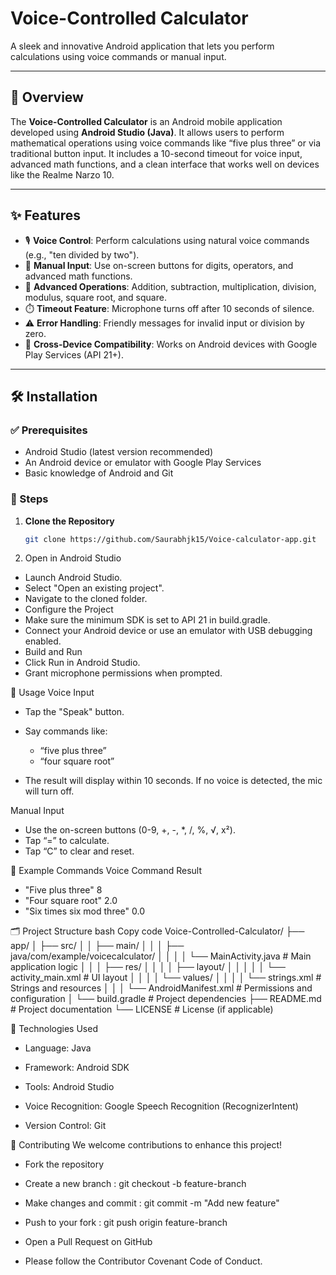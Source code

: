 # Voice-Controlled Calculator

A sleek and innovative Android application that lets you perform calculations using voice commands or manual input.

---

## 📱 Overview

The **Voice-Controlled Calculator** is an Android mobile application developed using **Android Studio (Java)**. It allows users to perform mathematical operations using voice commands like “five plus three” or via traditional button input. It includes a 10-second timeout for voice input, advanced math functions, and a clean interface that works well on devices like the Realme Narzo 10.

---

## ✨ Features

- 🎙️ **Voice Control**: Perform calculations using natural voice commands (e.g., "ten divided by two").
- 🔢 **Manual Input**: Use on-screen buttons for digits, operators, and advanced math functions.
- 🧮 **Advanced Operations**: Addition, subtraction, multiplication, division, modulus, square root, and square.
- ⏱️ **Timeout Feature**: Microphone turns off after 10 seconds of silence.
- ⚠️ **Error Handling**: Friendly messages for invalid input or division by zero.
- 📱 **Cross-Device Compatibility**: Works on Android devices with Google Play Services (API 21+).

---

## 🛠 Installation

### ✅ Prerequisites
- Android Studio (latest version recommended)
- An Android device or emulator with Google Play Services
- Basic knowledge of Android and Git

### 🚀 Steps

1. **Clone the Repository**
   ```bash
   git clone https://github.com/Saurabhjk15/Voice-calculator-app.git
2. Open in Android Studio
- Launch Android Studio.
- Select "Open an existing project".
- Navigate to the cloned folder.
- Configure the Project
- Make sure the minimum SDK is set to API 21 in build.gradle.
- Connect your Android device or use an emulator with USB debugging enabled.
- Build and Run
- Click Run in Android Studio.
- Grant microphone permissions when prompted.

🎤 Usage
Voice Input
- Tap the "Speak" button.
- Say commands like:
  - “five plus three”
  - “four square root”

- The result will display within 10 seconds. If no voice is detected, the mic will turn off.

Manual Input
- Use the on-screen buttons (0-9, +, -, *, /, %, √, x²).
- Tap “=” to calculate.
- Tap “C” to clear and reset.

🔢 Example Commands
Voice Command	Result
- "Five plus three"  	8
- "Four square root"	 2.0
- "Six times six mod three"  	0.0

🗂 Project Structure
bash
Copy code
Voice-Controlled-Calculator/
├── app/
│   ├── src/
│   │   ├── main/
│   │   │   ├── java/com/example/voicecalculator/
│   │   │   │   └── MainActivity.java          # Main application logic
│   │   │   ├── res/
│   │   │   │   ├── layout/
│   │   │   │   │   └── activity_main.xml      # UI layout
│   │   │   │   └── values/
│   │   │   │       └── strings.xml            # Strings and resources
│   │   │   └── AndroidManifest.xml            # Permissions and configuration
│   └── build.gradle                           # Project dependencies
├── README.md                                  # Project documentation
└── LICENSE                                    # License (if applicable)

🧰 Technologies Used
- Language: Java

- Framework: Android SDK

- Tools: Android Studio

- Voice Recognition: Google Speech Recognition (RecognizerIntent)

- Version Control: Git

🤝 Contributing
We welcome contributions to enhance this project!

- Fork the repository

- Create a new branch : git checkout -b feature-branch
- Make changes and commit : git commit -m "Add new feature"
- Push to your fork : git push origin feature-branch
- Open a Pull Request on GitHub

- Please follow the Contributor Covenant Code of Conduct.







